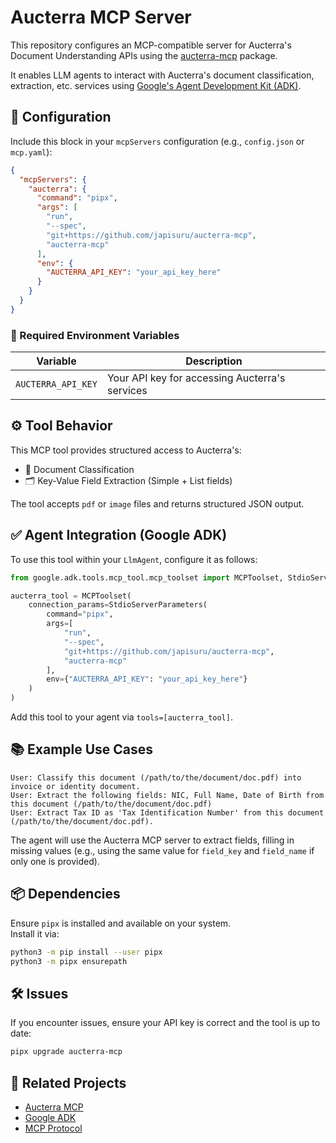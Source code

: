 # Aucterra MCP Server

This repository configures an MCP-compatible server for Aucterra's Document Understanding APIs using the [aucterra-mcp](https://github.com/japisuru/aucterra-mcp) package.

It enables LLM agents to interact with Aucterra's document classification, extraction, etc. services using [Google's Agent Development Kit (ADK)](https://github.com/google/agent-development-kit).


## 🔧 Configuration

Include this block in your `mcpServers` configuration (e.g., `config.json` or `mcp.yaml`):

```json
{
  "mcpServers": {
    "aucterra": {
      "command": "pipx",
      "args": [
        "run",
        "--spec",
        "git+https://github.com/japisuru/aucterra-mcp",
        "aucterra-mcp"
      ],
      "env": {
        "AUCTERRA_API_KEY": "your_api_key_here"
      }
    }
  }
}
```

### 🔐 Required Environment Variables

| Variable           | Description                                        |
|-------------------|----------------------------------------------------|
| `AUCTERRA_API_KEY` | Your API key for accessing Aucterra's services     |



## ⚙️ Tool Behavior

This MCP tool provides structured access to Aucterra's:

- 📁 Document Classification  
- 🗂️ Key-Value Field Extraction (Simple + List fields)

The tool accepts `pdf` or `image` files and returns structured JSON output.



## ✅ Agent Integration (Google ADK)

To use this tool within your `LlmAgent`, configure it as follows:

```python
from google.adk.tools.mcp_tool.mcp_toolset import MCPToolset, StdioServerParameters

aucterra_tool = MCPToolset(
    connection_params=StdioServerParameters(
        command="pipx",
        args=[
            "run",
            "--spec",
            "git+https://github.com/japisuru/aucterra-mcp",
            "aucterra-mcp"
        ],
        env={"AUCTERRA_API_KEY": "your_api_key_here"}
    )
)
```

Add this tool to your agent via `tools=[aucterra_tool]`.



## 📚 Example Use Cases

```plaintext
User: Classify this document (/path/to/the/document/doc.pdf) into invoice or identity document.
User: Extract the following fields: NIC, Full Name, Date of Birth from this document (/path/to/the/document/doc.pdf) 
User: Extract Tax ID as 'Tax Identification Number' from this document (/path/to/the/document/doc.pdf).
```

The agent will use the Aucterra MCP server to extract fields, filling in missing values (e.g., using the same value for `field_key` and `field_name` if only one is provided).



## 📦 Dependencies

Ensure `pipx` is installed and available on your system.  
Install it via:

```bash
python3 -m pip install --user pipx
python3 -m pipx ensurepath
```



## 🛠️ Issues

If you encounter issues, ensure your API key is correct and the tool is up to date:

```bash
pipx upgrade aucterra-mcp
```



## 🔗 Related Projects

- [Aucterra MCP](https://github.com/japisuru/aucterra-mcp)
- [Google ADK](https://github.com/google/agent-development-kit)
- [MCP Protocol](https://github.com/google/mcp)
